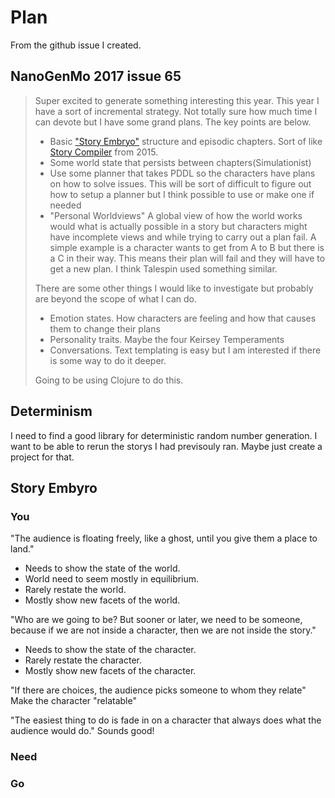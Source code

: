 # Plan

From the github issue I created.

## NanoGenMo 2017 issue 65 
> Super excited to generate something interesting this year.
> This year I have a sort of incremental strategy. Not totally sure how much time I can devote but I have some grand plans. The key points are below. 
> - Basic ["Story Embryo"](http://channel101.wikia.com/wiki/Story_Structure_104:_The_Juicy_Details) structure and episodic chapters. Sort of like [Story Compiler](https://github.com/dariusk/NaNoGenMo-2015/issues/11) from 2015.
> - Some world state that persists between chapters(Simulationist)
> - Use some planner that takes PDDL so the characters have plans on how to solve issues. This will be sort of difficult to figure out how to setup a planner but I think possible to use or make one if needed
> - "Personal Worldviews" A global view of how the world works would what is actually possible in a story but characters might have incomplete views and while trying to carry out a plan fail. A simple example is a character wants to get from A to B but there is a C in their way. This means their plan will fail and they will have to get a new plan. I think Talespin used something similar.
> 
> 
> 
> There are some other things I would like to investigate but probably are beyond the scope of what I can do.
> 
> - Emotion states. How characters are feeling and how that causes them to change their plans
> - Personality traits. Maybe the four Keirsey Temperaments
> - Conversations. Text templating is easy but I am interested if there is some way to do it deeper.
> 
> Going to be using Clojure to do this.

## Determinism
I need to find a good library for deterministic random number generation. I want to be able to rerun the storys I had previsouly ran.
Maybe just create a project for that.

## Story Embyro



### You
"The audience is floating freely, like a ghost, until you give them a place to land."
- Needs to show the state of the world.
- World need to seem mostly in equilibrium. 
- Rarely restate the world.
- Mostly show new facets of the world.

"Who are we going to be? But sooner or later, we need to be someone, because if we are not inside a character, then we are not inside the story."
- Needs to show the state of the character.
- Rarely restate the character.
- Mostly show new facets of the character.

"If there are choices, the audience picks someone to whom they relate"
Make the character "relatable"

"The easiest thing to do is fade in on a character that always does what the audience would do."
Sounds good!

### Need

### Go